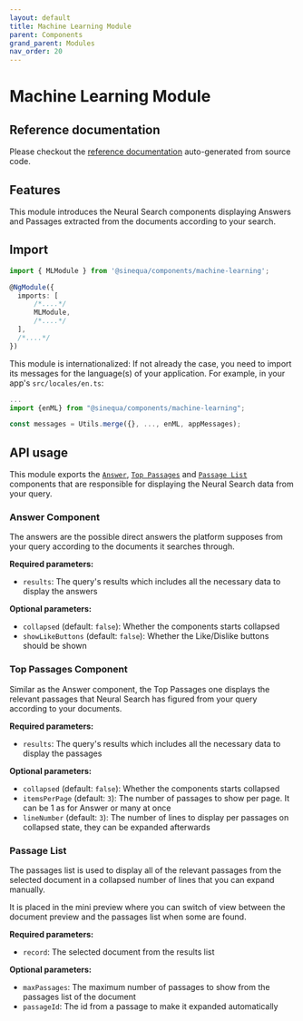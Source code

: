 ```yaml
---
layout: default
title: Machine Learning Module
parent: Components
grand_parent: Modules
nav_order: 20
---
```


# Machine Learning Module

## Reference documentation

Please checkout the [reference documentation]({{site.baseurl}}components/modules/MLModule.html) auto-generated from source code.

## Features

This module introduces the Neural Search components displaying Answers and Passages extracted from the documents according to your search.

## Import

```typescript
import { MLModule } from '@sinequa/components/machine-learning';

@NgModule({
  imports: [
      /*....*/
      MLModule,
      /*....*/
  ],
  /*....*/
})
```

This module is internationalized: If not already the case, you need to import its messages for the language(s) of your application. For example, in your app's `src/locales/en.ts`:

```ts
...
import {enML} from "@sinequa/components/machine-learning";

const messages = Utils.merge({}, ..., enML, appMessages);
```

## API usage

This module exports the [`Answer`]({{site.baseurl}}components/components/AnswerCardComponent.html), [`Top Passages`]({{site.baseurl}}components/components/TopPassagesComponent.html) and [`Passage List`]({{site.baseurl}}components/components/PassageListComponent.html) components that are responsible for displaying the Neural Search data from your query.

### Answer Component

The answers are the possible direct answers the platform supposes from your query according to the documents it searches through.

**Required parameters:**

* `results`: The query's results which includes all the necessary data to display the answers

**Optional parameters:**

* `collapsed` (default: `false`): Whether the components starts collapsed
* `showLikeButtons` (default: `false`): Whether the Like/Dislike buttons should be shown

### Top Passages Component

Similar as the Answer component, the Top Passages one displays the relevant passages that Neural Search has figured from your query according to your documents.

**Required parameters:**

* `results`: The query's results which includes all the necessary data to display the passages

**Optional parameters:**

* `collapsed` (default: `false`): Whether the components starts collapsed
* `itemsPerPage` (default: `3`): The number of passages to show per page. It can be 1 as for Answer or many at once
* `lineNumber` (default: `3`): The number of lines to display per passages on collapsed state, they can be expanded afterwards

### Passage List

The passages list is used to display all of the relevant passages from the selected document in a collapsed number of lines that you can expand manually.

It is placed in the mini preview where you can switch of view between the document preview and the passages list when some are found.

**Required parameters:**

* `record`: The selected document from the results list

**Optional parameters:**

* `maxPassages`: The maximum number of passages to show from the passages list of the document
* `passageId`: The id from a passage to make it expanded automatically